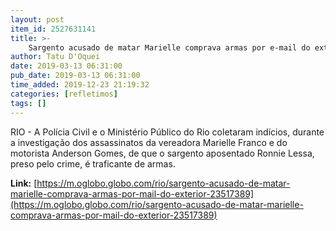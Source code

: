 ```yaml
---
layout: post
item_id: 2527631141
title: >-
    Sargento acusado de matar Marielle comprava armas por e-mail do exterior
author: Tatu D'Oquei
date: 2019-03-13 06:31:00
pub_date: 2019-03-13 06:31:00
time_added: 2019-12-23 21:19:32
categories: [refletimos]
tags: []
---
```


RIO - A Polícia Civil e o Ministério Público do Rio coletaram indícios, durante a investigação dos assassinatos da vereadora Marielle Franco e do motorista Anderson Gomes, de que o sargento aposentado Ronnie Lessa, preso pelo crime, é traficante de armas.

**Link:** [https://m.oglobo.globo.com/rio/sargento-acusado-de-matar-marielle-comprava-armas-por-mail-do-exterior-23517389](https://m.oglobo.globo.com/rio/sargento-acusado-de-matar-marielle-comprava-armas-por-mail-do-exterior-23517389)

